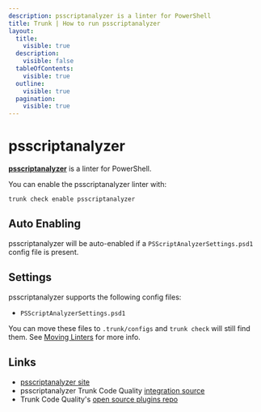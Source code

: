 ```yaml
---
description: psscriptanalyzer is a linter for PowerShell
title: Trunk | How to run psscriptanalyzer
layout:
  title:
    visible: true
  description:
    visible: false
  tableOfContents:
    visible: true
  outline:
    visible: true
  pagination:
    visible: true
---
```


# psscriptanalyzer

[**psscriptanalyzer**](https://github.com/PowerShell/PSScriptAnalyzer) is a linter for PowerShell.

You can enable the psscriptanalyzer linter with:

```shell
trunk check enable psscriptanalyzer
```

## Auto Enabling

psscriptanalyzer will be auto-enabled if a `PSScriptAnalyzerSettings.psd1` config file is present.

## Settings

psscriptanalyzer supports the following config files:
* `PSScriptAnalyzerSettings.psd1`

You can move these files to `.trunk/configs` and `trunk check` will still find them. See [Moving Linters](../configure-linters.md#moving-linters) for more info.




## Links

- [psscriptanalyzer site](https://github.com/PowerShell/PSScriptAnalyzer)
- psscriptanalyzer Trunk Code Quality [integration source](https://github.com/trunk-io/plugins/tree/main/linters/psscriptanalyzer)
- Trunk Code Quality's [open source plugins repo](https://github.com/trunk-io/plugins/tree/main)
